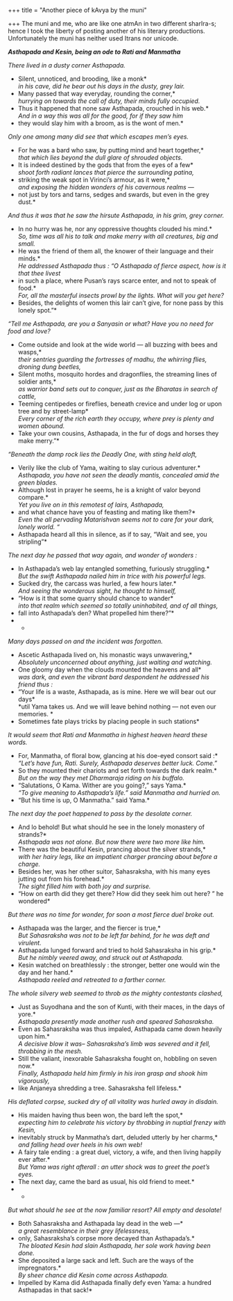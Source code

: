 +++
title = "Another piece of kAvya by the muni"

+++
The muni and me, who are like one atmAn in two different sharIra-s;
hence I took the liberty of posting another of his literary productions.
Unfortunately the muni has neither used Itrans nor unicode.

***Asthapada and Kesin, being an ode to Rati and Manmatha***

*There lived in a dusty corner Asthapada.*  
* Silent, unnoticed, and brooding, like a monk*  
*in his cave, did he bear out his days in the dusty, grey lair.*  
* Many passed that way everyday, rounding the corner,*  
*hurrying on towards the call of duty, their minds fully occupied.*  
* Thus it happened that none saw Asthapada, crouched in his web.*  
*And in a way this was all for the good, for if they saw him*  
* they would slay him with a broom, as is the wont of men.*

*Only one among many did see that which escapes men’s eyes.*  
* For he was a bard who saw, by putting mind and heart together,*  
*that which lies beyond the dull glare of shrouded objects.*  
* It is indeed destined by the gods that from the eyes of a few*  
*shoot forth radiant lances that pierce the surrounding patina,*  
* striking the weak spot in Virinci’s armour, as it were,*  
*and exposing the hidden wonders of his cavernous realms —*  
* not just by tors and tarns, sedges and swards, but even in the grey
dust.*

*And thus it was that he saw the hirsute Asthapada, in his grim, grey
corner.*  
* In no hurry was he, nor any oppressive thoughts clouded his mind.*  
*So, time was all his to talk and make merry with all creatures, big and
small.*  
* He was the friend of them all, the knower of their language and their
minds.*  
*He addressed Asthapada thus : “O Asthapada of fierce aspect, how is it
that thee livest*  
* in such a place, where Pusan’s rays scarce enter, and not to speak of
food.*  
*For, all the masterful insects prowl by the lights. What will you get
here?*  
* Besides, the delights of women this lair can’t give, for none pass by
this lonely spot.”*

*“Tell me Asthapada, are you a Sanyasin or what? Have you no need for
food and love?*  
* Come outside and look at the wide world — all buzzing with bees and
wasps,*  
*their sentries guarding the fortresses of madhu, the whirring flies,
droning dung beetles,*  
* Silent moths, mosquito hordes and dragonflies, the streaming lines of
soldier ants,*  
*as warrior band sets out to conquer, just as the Bharatas in search of
cattle,*  
* Teeming centipedes or fireflies, beneath crevice and under log or upon
tree and by street-lamp*  
*Every corner of the rich earth they occupy, where prey is plenty and
women abound.*  
* Take your own cousins, Asthapada, in the fur of dogs and horses they
make merry.”*

*“Beneath the damp rock lies the Deadly One, with sting held aloft,*  
* Verily like the club of Yama, waiting to slay curious adventurer.*  
*Asthapada, you have not seen the deadly mantis, concealed amid the
green blades.*  
* Although lost in prayer he seems, he is a knight of valor beyond
compare.*  
*Yet you live on in this remotest of lairs, Asthapada,*  
* and what chance have you of feasting and mating like them?*  
*Even the all pervading Matarishvan seems not to care for your dark,
lonely world. “*  
* Asthapada heard all this in silence, as if to say, “Wait and see, you
stripling”*

*The next day he passed that way again, and wonder of wonders :*  
* In Asthapada’s web lay entangled something, furiously struggling.*  
*But the swift Asthapada nailed him in trice with his powerful legs.*  
* Sucked dry, the carcass was hurled, a few hours later.*  
*And seeing the wonderous sight, he thought to himself,*  
* “How is it that some quarry should chance to wander*  
*into that realm which seemed so totally uninhabited, and of all
things,*  
* fall into Asthapada’s den? What propelled him there?”*  
* *  
*Many days passed on and the incident was forgotten.*  
* Ascetic Asthapada lived on, his monastic ways unwavering,*  
*Absolutely unconcerned about anything, just waiting and watching.*  
* One gloomy day when the clouds mounted the heavens and all*  
*was dark, and even the vibrant bard despondent he addressed his friend
thus :*  
* “Your life is a waste, Asthapada, as is mine. Here we will bear out
our days*  
*util Yama takes us. And we will leave behind nothing — not even our
memories. *  
* Sometimes fate plays tricks by placing people in such stations*

*It would seem that Rati and Manmatha in highest heaven heard these
words.*  
* For, Manmatha, of floral bow, glancing at his doe-eyed consort said
:*  
*“Let’s have fun, Rati. Surely, Asthapada deserves better luck.
Come.”*  
* So they mounted their chariots and set forth towards the dark
realm.*  
*But on the way they met Dharmaraja riding on his buffalo.*  
* “Salutations, O Kama. Wither are you going?,” says Yama.*  
*“To give meaning to Asthapada’s life.” said Manmatha and hurried on.*  
* “But his time is up, O Manmatha.” said Yama.*

*The next day the poet happened to pass by the desolate corner.*  
* And lo behold\! But what should he see in the lonely monastery of
strands?*  
*Asthapada was not alone. But now there were two more like him.*  
* There was the beautiful Kesin, prancing about the silver strands,*  
*with her hairy legs, like an impatient charger prancing about before a
charge.*  
* Besides her, was her other suitor, Sahasraksha, with his many eyes
jutting out from his forehead.*  
*The sight filled him with both joy and surprise.*  
* “How on earth did they get there? How did they seek him out here? ” he
wondered*

*But there was no time for wonder, for soon a most fierce duel broke
out.*  
* Asthapada was the larger, and the fiercer is true,*  
*But Sahasraksha was not to be left far behind, for he was deft and
virulent.*  
* Asthapada lunged forward and tried to hold Sahasraksha in his grip.*  
*But he nimbly veered away, and struck out at Asthapada.*  
* Kesin watched on breathlessly : the stronger, better one would win the
day and her hand.*  
*Asthapada reeled and retreated to a farther corner.*

*The whole silvery web seemed to throb as the mighty contestants
clashed,*  
* Just as Suyodhana and the son of Kunti, with their maces, in the days
of yore.*  
*Asthapada presently made another rush and speared Sahasraksha.*  
* Even as Sahasraksha was thus impaled, Asthapada came down heavily upon
him.*  
*A decisive blow it was– Sahasraksha’s limb was severed and it fell,
throbbing in the mesh.*  
* Still the valiant, inexorable Sahasraksha fought on, hobbling on seven
now.*  
*Finally, Asthapada held him firmly in his iron grasp and shook him
vigorously,*  
* like Anjaneya shredding a tree. Sahasraksha fell lifeless.*

*His deflated corpse, sucked dry of all vitality was hurled away in
disdain.*  
* His maiden having thus been won, the bard left the spot,*  
*expecting him to celebrate his victory by throbbing in nuptial frenzy
with Kesin,*  
* inevitably struck by Manmatha’s dart, deluded utterly by her
charms,*  
*and falling head over heels in his own web\!*  
* A fairy tale ending : a great duel, victory, a wife, and then living
happily ever after.*  
*But Yama was right afterall : an utter shock was to greet the poet’s
eyes.*  
* The next day, came the bard as usual, his old friend to meet.*  
* *  
*But what should he see at the now familiar resort? All empty and
desolate\!*  
* Both Sahasraksha and Asthapada lay dead in the web —*  
*a great resemblance in their grey lifelessness,*  
* only, Sahasraksha’s corpse more decayed than Asthapada’s.*  
*The bloated Kesin had slain Asthapada, her sole work having been
done.*  
* She deposited a large sack and left. Such are the ways of the
impregnators.*  
*By sheer chance did Kesin come across Asthapada.*  
* Impelled by Kama did Asthapada finally defy even Yama: a hundred
Asthapadas in that sack\!*
